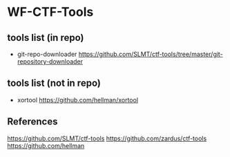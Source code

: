 WF-CTF-Tools
===

## tools list (in repo)
* git-repo-downloader
    https://github.com/SLMT/ctf-tools/tree/master/git-repository-downloader

## tools list (not in repo)
* xortool
    https://github.com/hellman/xortool


## References
https://github.com/SLMT/ctf-tools
https://github.com/zardus/ctf-tools
https://github.com/hellman
